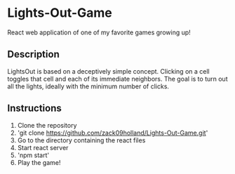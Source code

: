 # Lights-Out-Game
React web application of one of my favorite games growing up!

## Description
LightsOut is based on a deceptively simple concept. Clicking on a cell toggles that cell and each of its immediate neighbors. The goal is to turn out all the lights, ideally with the minimum number of clicks.

## Instructions
1. Clone the repository
  1. 'git clone https://github.com/zack09holland/Lights-Out-Game.git'
1. Go to the directory containing the react files
1. Start react server
  1. 'npm start'
1. Play the game!
